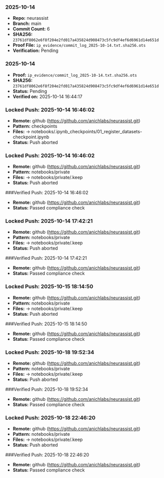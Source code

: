 
### 2025-10-14
- **Repo:** neurassist
- **Branch:** main
- **Commit Count:** 6
- **SHA256:** `23761df8062e6f8f204e2fd017a435824d908473c5fc9df4ef6d6961d14e651d`
- **Proof File:** `ip_evidence/commit_log_2025-10-14.txt.sha256.ots`
- **Verification:** Pending

### 2025-10-14
- **Proof:** `ip_evidence/commit_log_2025-10-14.txt.sha256.ots`
- **SHA256:** `23761df8062e6f8f204e2fd017a435824d908473c5fc9df4ef6d6961d14e651d`
- **Status:** Pending
- **Verified on:** 2025-10-14 16:44:17

### Locked Push: 2025-10-14 16:46:02
- **Remote:** github (https://github.com/anichlabs/neurassist.git)
- **Pattern:** checkpoints
- **Files:**
   -> notebooks/.ipynb_checkpoints/01_register_datasets-checkpoint.ipynb
- **Status:** Push aborted

### Locked Push: 2025-10-14 16:46:02
- **Remote:** github (https://github.com/anichlabs/neurassist.git)
- **Pattern:** notebooks/private
- **Files:**
   -> notebooks/private/.keep
- **Status:** Push aborted

###Verified Push: 2025-10-14 16:46:02
- **Remote:** github (https://github.com/anichlabs/neurassist.git)
- **Status:** Passed compliance check

### Locked Push: 2025-10-14 17:42:21
- **Remote:** github (https://github.com/anichlabs/neurassist.git)
- **Pattern:** notebooks/private
- **Files:**
   -> notebooks/private/.keep
- **Status:** Push aborted

###Verified Push: 2025-10-14 17:42:21
- **Remote:** github (https://github.com/anichlabs/neurassist.git)
- **Status:** Passed compliance check

### Locked Push: 2025-10-15 18:14:50
- **Remote:** github (https://github.com/anichlabs/neurassist.git)
- **Pattern:** notebooks/private
- **Files:**
   -> notebooks/private/.keep
- **Status:** Push aborted

###Verified Push: 2025-10-15 18:14:50
- **Remote:** github (https://github.com/anichlabs/neurassist.git)
- **Status:** Passed compliance check

### Locked Push: 2025-10-18 19:52:34
- **Remote:** github (https://github.com/anichlabs/neurassist.git)
- **Pattern:** notebooks/private
- **Files:**
   -> notebooks/private/.keep
- **Status:** Push aborted

###Verified Push: 2025-10-18 19:52:34
- **Remote:** github (https://github.com/anichlabs/neurassist.git)
- **Status:** Passed compliance check

### Locked Push: 2025-10-18 22:46:20
- **Remote:** github (https://github.com/anichlabs/neurassist.git)
- **Pattern:** notebooks/private
- **Files:**
   -> notebooks/private/.keep
- **Status:** Push aborted

###Verified Push: 2025-10-18 22:46:20
- **Remote:** github (https://github.com/anichlabs/neurassist.git)
- **Status:** Passed compliance check
